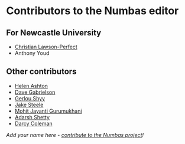 # Contributors to the Numbas editor

## For Newcastle University

* [Christian Lawson-Perfect](https://www.staff.ncl.ac.uk/christian.perfect/)
* Anthony Youd

## Other contributors

* [Helen Ashton](https://github.com/helenashton)
* [Dave Gabrielson](https://github.com/dgabrielson)
* [Gerlou Shyy](https://github.com/gerlou)
* [Jake Steele](https://github.com/jastee07)
* [Mohit Jayanti Gurumukhani](https://github.com/mjguru)
* [Adarsh Shetty](https://github.com/akshett)
* [Darcy Coleman](https://github.com/docoleman)

*Add your name here - [contribute to the Numbas project](http://www.numbas.org.uk/contributing-to-numbas/)!*

